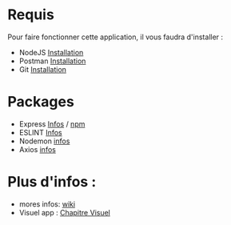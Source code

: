 # Requis
Pour faire fonctionner cette application, il vous faudra d'installer :
- NodeJS [Installation](https://nodejs.org/en/)
- Postman [Installation](https://www.postman.com/downloads/)
- Git [Installation](https://git-scm.com/downloads)

# Packages
- Express [Infos](https://expressjs.com/fr/) / [npm](https://www.npmjs.com/package/express)
- ESLINT [Infos](https://www.npmjs.com/package/eslint)
- Nodemon [infos](https://www.npmjs.com/package/nodemon)
- Axios [infos](https://www.npmjs.com/package/axios)

# Plus d'infos :
- mores infos: [wiki](https://github.com/Grezor/Weather-App/wiki)
- Visuel app : [Chapitre Visuel](https://github.com/Grezor/Weather-App/chapitres/capture)
